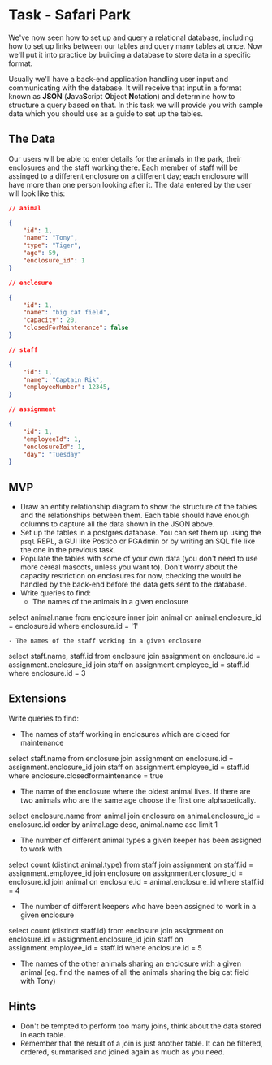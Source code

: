 # Task - Safari Park

We've now seen how to set up and query a relational database, including how to set up links between our tables and query many tables at once. Now we'll put it into practice by building a database to store data in a specific format.

Usually we'll have a back-end application handling user input and communicating with the database. It will receive that input in a format known as **JSON** (**J**ava**S**cript **O**bject **N**otation) and determine how to structure a query based on that. In this task we will provide you with sample data which you should use as a guide to set up the tables. 

## The Data

Our users will be able to enter details for the animals in the park, their enclosures and the staff working there. Each member of staff will be assinged to a different enclosure on a different day; each enclosure will have more than one person looking after it. The data entered by the user will look like this:

```json
// animal

{
	"id": 1,
	"name": "Tony",
	"type": "Tiger",
	"age": 59,
	"enclosure_id": 1
}

// enclosure

{
	"id": 1,
	"name": "big cat field",
	"capacity": 20,
	"closedForMaintenance": false
}

// staff

{
	"id": 1,
	"name": "Captain Rik",
	"employeeNumber": 12345,
}

// assignment

{
	"id": 1,
	"employeeId": 1,
	"enclosureId": 1,
	"day": "Tuesday"
}
```

## MVP

- Draw an entity relationship diagram to show the structure of the tables and the relationships between them. Each table should have enough columns to capture all the data shown in the JSON above.
- Set up the tables in a postgres database. You can set them up using the `psql` REPL, a GUI like Postico or PGAdmin or by writing an SQL file like the one in the previous task.
- Populate the tables with some of your own data (you don't need to use more cereal mascots, unless you want to). Don't worry about the capacity restriction on enclosures for now, checking the would be handled by the back-end before the data gets sent to the database.
- Write queries to find:
	- The names of the animals in a given enclosure

select animal.name 
from enclosure 
inner join animal 
on animal.enclosure_id = enclosure.id
where enclosure.id = '1'

	- The names of the staff working in a given enclosure

select staff.name, staff.id
from enclosure
join assignment
on enclosure.id = assignment.enclosure_id
join staff
on assignment.employee_id = staff.id
where enclosure.id = 3


	
## Extensions

Write queries to find:

- The names of staff working in enclosures which are closed for maintenance

select staff.name
from enclosure
join assignment
on enclosure.id = assignment.enclosure_id
join staff on assignment.employee_id = staff.id
where enclosure.closedformaintenance = true

- The name of the enclosure where the oldest animal lives. If there are two animals who are the same age choose the first one alphabetically.

select enclosure.name
from animal
join enclosure
on animal.enclosure_id = enclosure.id
order by animal.age desc, animal.name asc
limit 1

- The number of different animal types a given keeper has been assigned to work with.

select count (distinct animal.type)
from staff
join assignment
on staff.id = assignment.employee_id
join enclosure
on assignment.enclosure_id = enclosure.id
join animal
on enclosure.id = animal.enclosure_id
where staff.id = 4

- The number of different keepers who have been assigned to work in a given enclosure

select count (distinct staff.id)
from enclosure
join assignment
on enclosure.id = assignment.enclosure_id
join staff
on assignment.employee_id = staff.id
where enclosure.id = 5

- The names of the other animals sharing an enclosure with a given animal (eg. find the names of all the animals sharing the big cat field with Tony)



## Hints

- Don't be tempted to perform too many joins, think about the data stored in each table.
- Remember that the result of a join is just another table. It can be filtered, ordered, summarised and joined again as much as you need.
